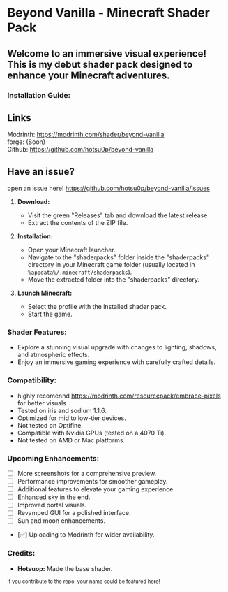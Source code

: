 # Beyond Vanilla - Minecraft Shader Pack

## Welcome to an immersive visual experience! This is my debut shader pack designed to enhance your Minecraft adventures.

### Installation Guide:

## Links
Modrinth: https://modrinth.com/shader/beyond-vanilla \
forge: (Soon)\
Github: https://github.com/hotsu0p/beyond-vanilla


## Have an issue?
 open an issue here!
 https://github.com/hotsu0p/beyond-vanilla/issues

1. **Download:**
   - Visit the green "Releases" tab and download the latest release.
   - Extract the contents of the ZIP file.

2. **Installation:**
   - Open your Minecraft launcher.
   - Navigate to the "shaderpacks" folder inside the "shaderpacks" directory in your Minecraft game folder (usually located in `%appdata%/.minecraft/shaderpacks`).
   - Move the extracted folder into the "shaderpacks" directory.

3. **Launch Minecraft:**
   - Select the profile with the installed shader pack.
   - Start the game.

### Shader Features:

- Explore a stunning visual upgrade with changes to lighting, shadows, and atmospheric effects.
- Enjoy an immersive gaming experience with carefully crafted details.

### Compatibility:
- highly recomennd https://modrinth.com/resourcepack/embrace-pixels for better visuals
- Tested on iris and sodium 1.1.6.
- Optimized for mid to low-tier devices.
- Not tested on Optifine.
- Compatible with Nvidia GPUs (tested on a 4070 Ti).
- Not tested on AMD or Mac platforms.

### Upcoming Enhancements:

- [ ] More screenshots for a comprehensive preview.
- [ ] Performance improvements for smoother gameplay.
- [ ] Additional features to elevate your gaming experience.
- [ ] Enhanced sky in the end.
- [ ] Improved portal visuals.
- [ ] Revamped GUI for a polished interface.
- [ ] Sun and moon enhancements.
- [✅] Uploading to Modrinth for wider availability.

### Credits:
- **Hotsuop:** Made the base shader.

<small>If you contribute to the repo, your name could be featured here!</small>
